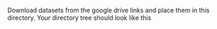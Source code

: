 Download datasets from the google drive links and place them in this directory. Your directory tree should look like this

